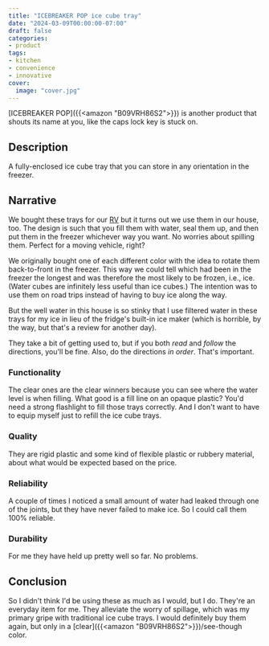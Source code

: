 ```yaml
---
title: "ICEBREAKER POP ice cube tray"
date: "2024-03-09T00:00:00-07:00"
draft: false
categories:
- product
tags:
- kitchen
- convenience
- innovative
cover:
  image: "cover.jpg"
---
```

[ICEBREAKER POP]({{<amazon "B09VRH86S2">}}) is another product that shouts its name at you, like the caps lock key is stuck on.
<!--more-->
## Description

A fully-enclosed ice cube tray that you can store in any orientation in the freezer.

## Narrative

We bought these trays for our [RV](http://rangeline.info) but it turns out we use them in our house, too. The design is such that you fill them with water, seal them up, and then put them in the freezer whichever way you want. No worries about spilling them. Perfect for a moving vehicle, right?

We originally bought one of each different color with the idea to rotate them back-to-front in the freezer. This way we could tell which had been in the freezer the longest and was therefore the most likely to be frozen, i.e., ice. (Water cubes are infinitely less useful than ice cubes.) The intention was to use them on road trips instead of having to buy ice along the way.

But the well water in this house is so stinky that I use filtered water in these trays for my ice in lieu of the fridge's built-in ice maker (which is horrible, by the way, but that's a review for another day).

They take a bit of getting used to, but if you both *read* and *follow* the directions, you'll be fine. Also, do the directions *in order*. That's important.

### Functionality

The clear ones are the clear winners because you can see where the water level is when filling. What good is a fill line on an opaque plastic? You'd need a strong flashlight to fill those trays correctly. And I don't want to have to equip myself just to refill the ice cube trays.

### Quality

They are rigid plastic and some kind of flexible plastic or rubbery material, about what would be expected based on the price.

### Reliability

A couple of times I noticed a small amount of water had leaked through one of the joints, but they have never failed to make ice. So I could call them 100% reliable.

### Durability

For me they have held up pretty well so far. No problems.

## Conclusion

So I didn't think I'd be using these as much as I would, but I do. They're an everyday item for me. They alleviate the worry of spillage, which was my primary gripe with traditional ice cube trays. I would definitely buy them again, but only in a [clear]({{<amazon "B09VRH86S2">}})/see-though color.